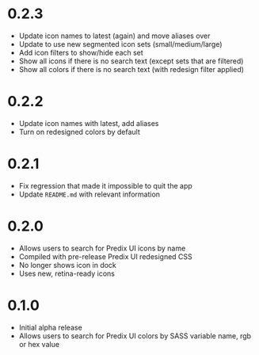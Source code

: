 0.2.3
===============
* Update icon names to latest (again) and move aliases over
* Update to use new segmented icon sets (small/medium/large)
* Add icon filters to show/hide each set
* Show all icons if there is no search text (except sets that are filtered)
* Show all colors if there is no search text (with redesign filter applied)

0.2.2
===============
* Update icon names with latest, add aliases
* Turn on redesigned colors by default

0.2.1
===============
* Fix regression that made it impossible to quit the app
* Update `README.md` with relevant information

0.2.0
===============
* Allows users to search for Predix UI icons by name
* Compiled with pre-release Predix UI redesigned CSS
* No longer shows icon in dock
* Uses new, retina-ready icons

0.1.0
===============
* Initial alpha release
* Allows users to search for Predix UI colors by SASS variable name, rgb or hex value
